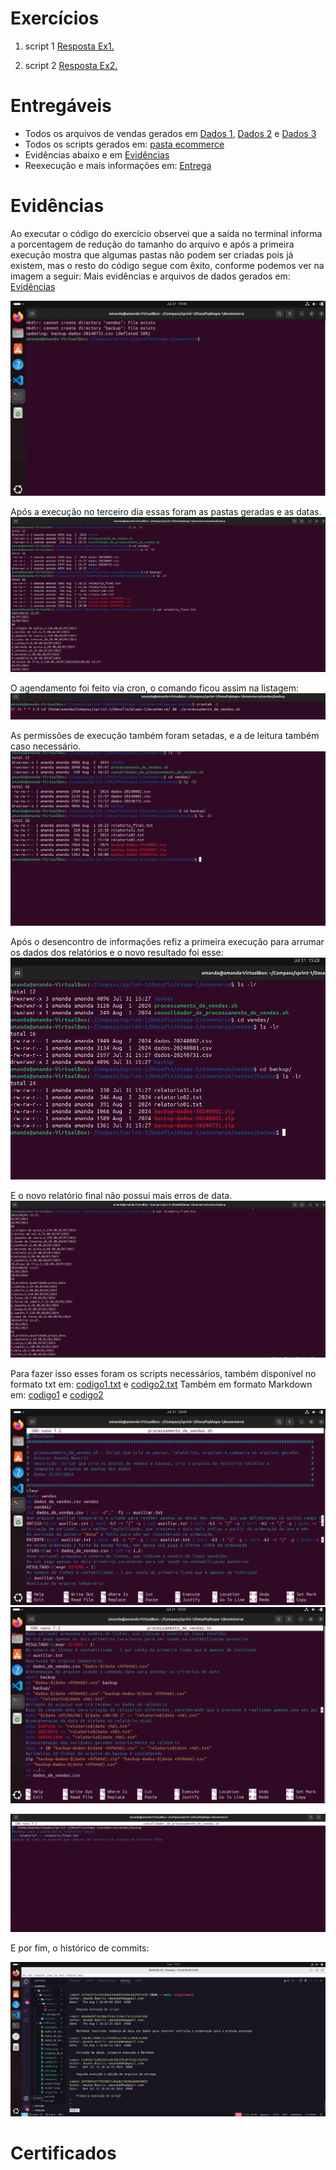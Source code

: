 # Exercícios


1. script 1
[Resposta Ex1.](exercicios/ex1.md)


2. script 2
[Resposta Ex2.](exercicios/ex2.md)


# Entregáveis

* Todos os arquivos de vendas gerados em [Dados 1](evidencias/dados_de_vendas.csv), [Dados 2](evidencias/dados_de_vendas2.csv) e [Dados 3](evidencias/dados_de_vendas3.csv)
* Todos os scripts gerados em: [pasta ecommerce](Desafio/etapa-1/ecommerce/)
* Evidências abaixo e em [Evidências](evidencias/)
* Reexecução e mais informações em: [Entrega](Desafio/etapa-1/entrega.md)

# Evidências


Ao executar o código do exercício observei que a saída no terminal informa a porcentagem de redução do tamanho do arquivo e após a primeira execução mostra que algumas pastas não podem ser criadas pois já existem, mas o resto do código segue com êxito, conforme podemos ver na imagem a seguir:
Mais evidências e arquivos de dados gerados em: [Evidências](evidencias/)

![Segunda execução(teste)](evidencias/exec2.png)

Após a execução no terceiro dia essas foram as pastas geradas e as datas.
![Pastas](evidencias/pastas_final.png)

O agendamento foi feito via cron, o comando ficou assim na listagem:
![Agendamento](evidencias/agendamento.png)

As permissões de execução também foram setadas, e a de leitura também caso necessário.
![Permissões](evidencias/permissoes.png)

Após o desencontro de informações refiz a primeira execução para arrumar os dados dos relatórios e o novo resultado foi esse:
![Final](evidencias/reexecução1.png)

E o novo relatório final não possui mais erros de data.
![Relatório](evidencias/relatorio_fina.png)

Para fazer isso esses foram os scripts necessários, também disponível no formato txt em: [codigo1.txt](evidencias/codigo1.txt) e [codigo2.txt](evidencias/codigo2.txt)
Também em formato Markdown em: [codigo1](exercicios/ex1.md) e [codigo2](exercicios/ex2.md)

![script1.0](evidencias/script1.0.png)
![script1.1](evidencias/script1.1.png)

![script2.0](evidencias/script2.0.png)

E por fim, o histórico de commits:

![log](evidencias/git_log.png)

# Certificados

